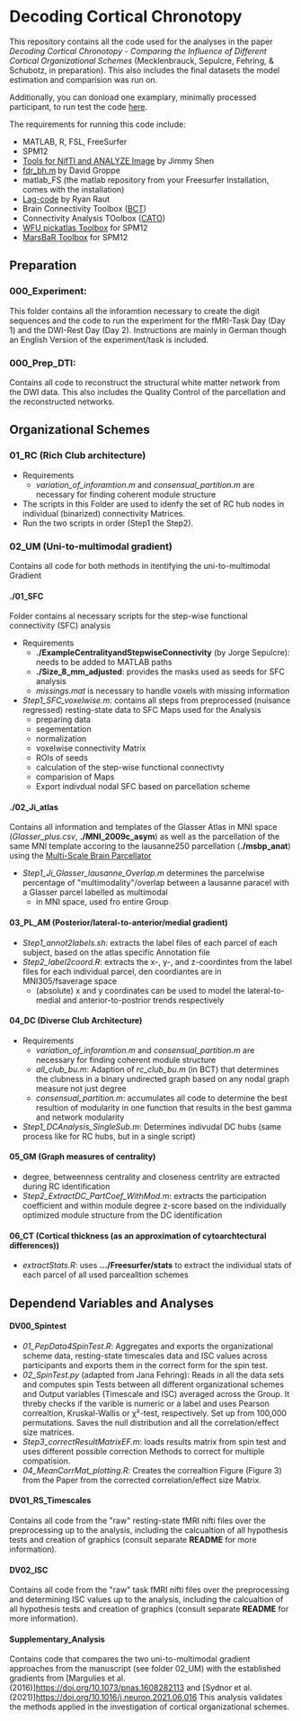 # Decoding Cortical Chronotopy
This repository contains all the code used for the analyses in the paper _Decoding Cortical Chronotopy - Comparing the Influence of Different Cortical Organizational Schemes_ (Mecklenbrauck, Sepulcre, Fehring, & Schubotz, in preparation). This also includes the final datasets the model estimation and comparision was run on.

Additionally, you can donload one examplary, minimally processed participant, to run test the code [here](https://uni-muenster.sciebo.de/s/zCNXmi0KUONf1Pz).

The requirements for running this code include:
- MATLAB, R, FSL, FreeSurfer
- SPM12
- [Tools for NifTI and ANALYZE Image](https://www.mathworks.com/matlabcentral/fileexchange/8797-tools-for-nifti-and-analyze-image) by Jimmy Shen
- [fdr_bh.m](https://www.mathworks.com/matlabcentral/fileexchange/27418-fdr_bh) by David Groppe
- matlab_FS (the matlab repository from your Freesurfer Installation, comes with the installation)
- [Lag-code](https://github.com/ryraut/lag-code) by Ryan Raut
- Brain Connectivity Toolbox ([BCT](https://sites.google.com/site/bctnet))
- Connectivity Analysis TOolbox ([CATO](http://dutchconnectomelab.nl/CATO/))
- [WFU pickatlas Toolbox](https://www.nitrc.org/projects/wfu_pickatlas/) for SPM12
- [MarsBaR Toolbox](https://marsbar-toolbox.github.io) for SPM12 

## Preparation

### 000_Experiment:
This folder contains all the inforamtion necessary to create the digit sequences and the code to run the experiment for the fMRI-Task Day (Day 1) and the DWI-Rest Day (Day 2). 
Instructions are mainly in German though an English Version of the experiment/task is included.

### 000_Prep_DTI:
Contains all code to reconstruct the structural white matter network from the DWI data.
This also includes the Quality Control of the parcellation and the reconstructed networks.



## Organizational Schemes

### 01_RC (Rich Club architecture)
- Requirements 
	- *variation_of_inforamtion.m* and *consensual_partition.m* are necessary for finding coherent module structure
- The scripts in this Folder are used to idenfy the set of RC hub nodes in individual (binarized) connectivity Matrices.
- Run the two scripts in order (Step1 the Step2).



### 02_UM (Uni-to-multimodal gradient)
Contains all code for both methods in itentifying the uni-to-multimodal Gradient
#### ./01_SFC
Folder contains al necessary scripts for the step-wise functional connectivity (SFC) analysis
- Requirements
	- **./ExampleCentralityandStepwiseConnectivity** (by Jorge Sepulcre): needs to be added to MATLAB paths
	- **./Size_8_mm_adjusted**: provides the masks used as seeds for SFC analysis
	- *missings.mat* is necessary to handle voxels with missing information
- *Step1_SFC_voxelwise.m*: contains all steps from preprocessed (nuisance regressed) resting-state data to SFC Maps used for the Analysis
	- preparing data
	- segementation
	- normalization
	- voxelwise connectivity Matrix
	- ROIs of seeds
	- calculation of the step-wise functional connectivty
	- comparision of Maps
	- Export indivdual nodal SFC based on parcellation scheme

#### ./02_Ji_atlas
Contains all information and templates of the Glasser Atlas in MNI space (*Glasser_plus.csv*, **./MNI_2009c_asym**) as well as the parcellation of the same MNI template accoring to the
	lausanne250 parcellation (**./msbp_anat**) using the [Multi-Scale Brain Parcellator](https://multiscalebrainparcellator.readthedocs.io/en/latest/)
- *Step1_Ji_Glasser_lausanne_Overlap.m* determines the parcelwise percentage of "multimodality"/overlap between a lausanne paracel with a Glasser parcel labelled as multimodal
	-  in MNI space, used fro entire Group

#### 03_PL_AM (Posterior/lateral-to-anterior/medial gradient)
- *Step1_annot2labels.sh*: extracts the label files of each parcel of each subject, based on the atlas specific Annotation file
- *Step2_label2coord.R*: extracts the x-, y-, and z-coordintes from the label files for each individual parcel, den coordiantes are in MNI305/fsaverage space
	- (absolute) x and y coordinates can be used to model the lateral-to-medial and anterior-to-postrior trends respectively

#### 04_DC (Diverse Club Architecture)
- Requirements
	- *variation_of_inforamtion.m* and *consensual_partition.m* are necessary for finding coherent module structure
	- *all_club_bu.m*: Adaption of *rc_club_bu.m* (in BCT) that determines the clubness in a binary undirected graph based on any nodal graph measure not just degree
	- *consensual_partition.m*: accumulates all code to determine the best resultion of modularity in one function that results in the best gamma and network modularity
- *Step1_DCAnalysis_SingleSub.m*: Determines indivudal DC hubs (same process like for RC hubs, but in a single script)


#### 05_GM (Graph measures of centrality)
- degree, betweenness centrality and closeness centrlity are extracted during RC identification
- *Step2_ExtractDC_PartCoef_WithMod.m*: extracts the participation coefficient and within module degree z-score based on the individually optimized module structure from the DC identification

#### 06_CT (Cortical thickness (as an approximation of cytoarchtectural differences))
- *extractStats.R*: uses **.../Freesurfer/stats** to extract the individual stats of each parcel of all used parcealltion schemes


## Dependend Variables and Analyses

#### DV00_Spintest
- *01_PepData4SpinTest.R*: Aggregates and exports the organizational scheme data, resting-state timescales data and ISC values across participants and exports them in the correct form for the spin test.
- *02_SpinTest.py* (adapted from Jana Fehring): Reads in all the data sets and computes spin Tests between all different organizational schemes and Output variables (Timescale and ISC) averaged across the Group. It threby checks if the varible is numeric or a label and uses Pearson correaltion, Kruskal-Wallis or χ²-test, respectively. Set up from 100,000 permutations. Saves the null distribution and all the correlation/effect size matrices.
- *Step3_correctResultMatrixEF.m*: loads results matrix from spin test and uses different possible correction Methods to correct for multiple compatision. 
- *04_MeanCorrMat_plotting.R*: Creates the correaltion Figure (Figure 3) from the Paper from the corrected correlation/effect size Matrix.

#### DV01_RS_Timescales
Contains all code from the "raw" resting-state fMRI nifti files over the preprocessing up to the analysis, including the calcualtion of all hypothesis tests and creation of graphics (consult separate **README** for more information).


#### DV02_ISC
Contains all code from the "raw" task fMRI nifti files over the preprocessing and determining ISC values up to the analysis, including the calcualtion of all hypothesis tests and creation of graphics (consult separate **README** for more information).


#### Supplementary_Analysis
Contains code that compares the two uni-to-multimodal gradient approaches from the manuscript (see folder 02_UM) with the established gradients from [Margulies et al. (2016)]https://doi.org/10.1073/pnas.1608282113 and [Sydnor et al. (2021)]https://doi.org/10.1016/j.neuron.2021.06.016
This analysis validates the methods applied in the investigation of cortical organizational schemes.